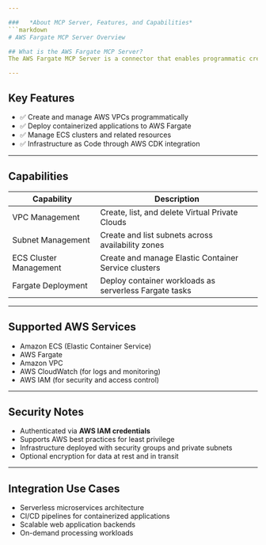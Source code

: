 ```yaml
---

###   *About MCP Server, Features, and Capabilities*
```markdown
# AWS Fargate MCP Server Overview

## What is the AWS Fargate MCP Server?
The AWS Fargate MCP Server is a connector that enables programmatic creation and management of AWS Fargate infrastructure. It provides tools to build and manage serverless container infrastructure through AWS Cloud Development Kit (CDK).

---
```


## Key Features
- ✅ Create and manage AWS VPCs programmatically
- ✅ Deploy containerized applications to AWS Fargate
- ✅ Manage ECS clusters and related resources
- ✅ Infrastructure as Code through AWS CDK integration

---

## Capabilities
| Capability              | Description                                            |
|-------------------------|--------------------------------------------------------|
| VPC Management          | Create, list, and delete Virtual Private Clouds        |
| Subnet Management       | Create and list subnets across availability zones      |
| ECS Cluster Management  | Create and manage Elastic Container Service clusters   |
| Fargate Deployment      | Deploy container workloads as serverless Fargate tasks |

---

## Supported AWS Services
- Amazon ECS (Elastic Container Service)
- AWS Fargate
- Amazon VPC
- AWS CloudWatch (for logs and monitoring)
- AWS IAM (for security and access control)

---

## Security Notes
- Authenticated via **AWS IAM credentials**
- Supports AWS best practices for least privilege
- Infrastructure deployed with security groups and private subnets
- Optional encryption for data at rest and in transit

---

## Integration Use Cases
- Serverless microservices architecture
- CI/CD pipelines for containerized applications
- Scalable web application backends
- On-demand processing workloads

```

